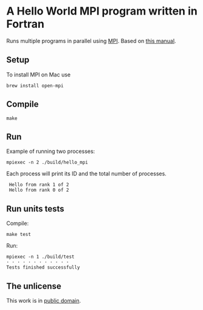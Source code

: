 # A Hello World MPI program written in Fortran

Runs multiple programs in parallel using [MPI](https://en.wikipedia.org/wiki/Message_Passing_Interface). Based on [this manual](https://support.pawsey.org.au/documentation/display/US/Message+Passing+Interface).

## Setup

To install MPI on Mac use

```
brew install open-mpi
```

## Compile

```
make
```

## Run

Example of running two processes:

```
mpiexec -n 2 ./build/hello_mpi
```

Each process will print its ID and the total number of processes.

```
 Hello from rank 1 of 2
 Hello from rank 0 of 2
```

## Run units tests


Compile:

```
make test
```

Run:

```
mpiexec -n 1 ./build/test
· · · · · · · · · · · ·
Tests finished successfully
```


## The unlicense

This work is in [public domain](LICENSE).
